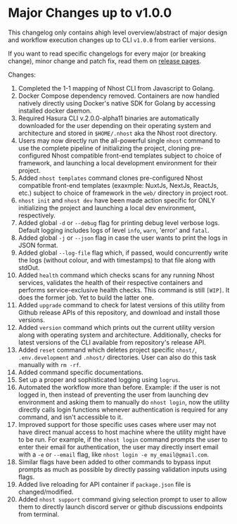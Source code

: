 # Major Changes up to v1.0.0

This changelog only contains ahigh level overview/abstract of major design and workflow execution changes up to CLI `v1.0.0` from earlier versions.

If you want to read specific changelogs for every major (or breaking change), minor change and patch fix, read them on [release pages](http://github.com/nhost/cli-go/releases).

Changes:

1. Completed the 1-1 mapping of Nhost CLI from Javascript to Golang.
1. Docker Compose dependency removed. Containers are now handled natively directly using Docker's native SDK for Golang by accessing installed docker daemon.
1. Required Hasura CLI v.2.0.0-alpha11 binaries are automatically downloaded for the user depending on their operating system and architecture and stored in `$HOME/.nhost` aka the Nhost root directory.
1. Users may now directly run the all-powerful single `nhost` command to use the complete pipeline of initializing the project, cloning pre-configured Nhost compatible front-end templates subject to choice of framework, and launching a local development environment for their project.
1. Added `nhost templates` command clones pre-configured Nhost compatible front-end templates (exaxmple: NuxtJs, NextJs, ReactJs, etc.) subject to choice of framework in the `web/` directory in project root.
1. `nhost init` and `nhost dev` have been made action specific for ONLY initializing the project and launching a local dev environment, respectively.
1. Added global `-d` or `--debug` flag for printing debug level verbose logs. Default logging includes logs of level `info`, `warn`, 'error' and `fatal`.
1. Added global `-j` or `--json` flag in case the user wants to print the logs in JSON format.
1. Added global `--log-file` flag which, if passed, would concurrently write the logs (without colour, and with timestamps) to that file along with stdOut.
1. Added `health` command which checks scans for any running Nhost services, validates the health of their respective containers and performs service-exclusive health checks. This command is still `[WIP]`. It does the former job. Yet to build the latter one.
1. Added `upgrade` command to check for latest versions of this utility from Github release APIs of this repository, and download and install those versions.
1. Added `version` command which prints out the current utility version along with operating system and architecture. Additionally, checks for latest versions of the CLI available from repository's release API.
1. Added `reset` command which deletes project specific `nhost/`, `.env.development` and `.nhost/` directories. User can also do this task manually with `rm -rf`.
1. Added command specific documentations.
1. Set up a proper and sophisticated logging using `logrus`.
1. Automated the workflow more than before. Example: if the user is not logged in, then instead of preventing the user from launching dev environment and asking them to manually do `nhost login`, now the utility directly calls login functions whenever authentication is required for any command, and isn't accessible to it.
1. Improved support for those specific uses cases where user may not have direct manual access to host machine where the utility might have to be run. For example, if the `nhost login` command prompts the user to enter their email for authentication, the user may directly insert email with a `-e` or `--email` flag, like `nhost login -e my_email@gmail.com`.
1. Similar flags have been added to other commands to bypass input prompts as much as possible by directly passing validation inputs using flags.
1. Added live reloading for API container if `package.json` file is changed/modified.
1. Added `nhost support` command giving selection prompt to user to allow them to directly launch discord server or github discussions endpoints from terminal.